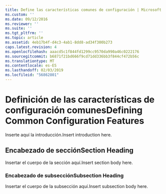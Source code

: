 ```yaml
---
title: Define las características comunes de configuración | Microsoft Docs
ms.custom: ''
ms.date: 09/12/2016
ms.reviewer: ''
ms.suite: ''
ms.tgt_pltfrm: ''
ms.topic: article
ms.assetid: 4eb17b4f-d4c3-4ab1-8dd8-ad34f300b273
caps.latest.revision: 4
ms.openlocfilehash: aaacd5c1f844fd1299cc9570da990a46c0222176
ms.sourcegitcommit: b6871f21bd666f9cd71dd336bb3f844cf472b56c
ms.translationtype: MT
ms.contentlocale: es-ES
ms.lasthandoff: 02/03/2019
ms.locfileid: "56862801"
---
```

# <a name="defining-common-configuration-features"></a><span data-ttu-id="88190-102">Definición de las características de configuración comunes</span><span class="sxs-lookup"><span data-stu-id="88190-102">Defining Common Configuration Features</span></span>

<span data-ttu-id="88190-103">Inserte aquí la introducción.</span><span class="sxs-lookup"><span data-stu-id="88190-103">Insert introduction here.</span></span>

## <a name="section-heading"></a><span data-ttu-id="88190-104">Encabezado de sección</span><span class="sxs-lookup"><span data-stu-id="88190-104">Section Heading</span></span>

<span data-ttu-id="88190-105">Insertar el cuerpo de la sección aquí.</span><span class="sxs-lookup"><span data-stu-id="88190-105">Insert section body here.</span></span>

### <a name="subsection-heading"></a><span data-ttu-id="88190-106">Encabezado de subsección</span><span class="sxs-lookup"><span data-stu-id="88190-106">Subsection Heading</span></span>

<span data-ttu-id="88190-107">Insertar el cuerpo de la subsección aquí.</span><span class="sxs-lookup"><span data-stu-id="88190-107">Insert subsection body here.</span></span>
